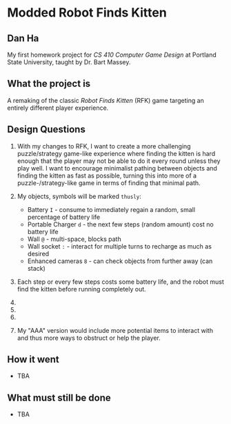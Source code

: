 # Modded Robot Finds Kitten
## Dan Ha
My first homework project for _CS 410 Computer Game Design_ at
Portland State University, taught by Dr. Bart Massey.

## What the project is
A remaking of the classic _Robot Finds Kitten_ (RFK) game
targeting an entirely different player experience.

## Design Questions
1. With my changes to RFK, I want to create a more challenging
	puzzle/strategy game-like experience where finding the kitten
	is hard enough that the	player may not be able to do it every
	round unless they play well. I want to encourage minimalist
	pathing between objects	and finding the kitten as fast as
	possible, turning this into more of a puzzle-/strategy-like
	game in terms of finding that minimal path.

2. My objects, symbols will be marked `thusly`:
	* Battery `I` - consume to immediately regain a random, small percentage of battery life
	* Portable Charger `d` - the next few steps (random amount) cost no battery life
	* Wall `@` - multi-space, blocks path
	* Wall socket `:` - interact for multiple turns to recharge as much as desired
	* Enhanced cameras `8` - can check objects from further away (can stack)

3. Each step or every few steps costs some battery life, and the robot
	must find the kitten before running completely out.

4. 

5. 

6. 

7. My "AAA" version would include more potential items to interact
	with and thus more ways to obstruct or help the player.

## How it went

* TBA


## What must still be done

* TBA
